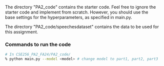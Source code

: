 The directory "PA2_code" contains the starter code.
Feel free to ignore the starter code and implement from scratch.
However, you should use the base settings for the hyperparameters, as specified in main.py.

The directory "PA2_code/speechesdataset" contains the data to be used for this assignment.

### Commands to run the code

```bash
# In CSE256_PA2_FA24/PA2_code/
% python main.py --model <model> # change model to part1, part2, part3 as needed
```